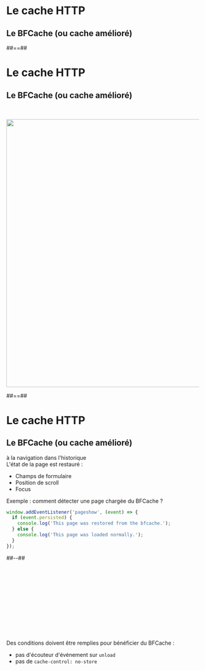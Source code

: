 <!-- .slide: class="two-column with-code" -->

# Le cache HTTP

## Le BFCache (ou cache amélioré)

##==##

<!-- .slide: class="two-column with-code" -->

# Le cache HTTP

## Le BFCache (ou cache amélioré)

<img src="./assets/images/03-speed/cache-bf.svg" style="width: 700px; height: auto; display: block;  margin: auto; margin-top: 50px;"  />

##==##

<!-- .slide: class="two-column with-code" -->

# Le cache HTTP

## Le BFCache (ou cache amélioré)

à la navigation dans l'historique<br/>
L'état de la page est restauré :

- Champs de formulaire
- Position de scroll
- Focus

<div>

Exemple : comment détecter une page chargée du BFCache ?

```js
window.addEventListener('pageshow', (event) => {
  if (event.persisted) {
    console.log('This page was restored from the bfcache.');
  } else {
    console.log('This page was loaded normally.');
  }
});
```

</div>
<!-- .element: class="fragment" data-fragment-index="1"-->

##--##

<div style="margin-top: 205px">

Des conditions doivent être remplies pour bénéficier du BFCache :

<!-- .element: class="admonition warning" -->

- pas d'écouteur d'événement sur `unload`
- pas de `cache-control: no-store`

</div>
<!-- .element: class="fragment" data-fragment-index="2"-->

